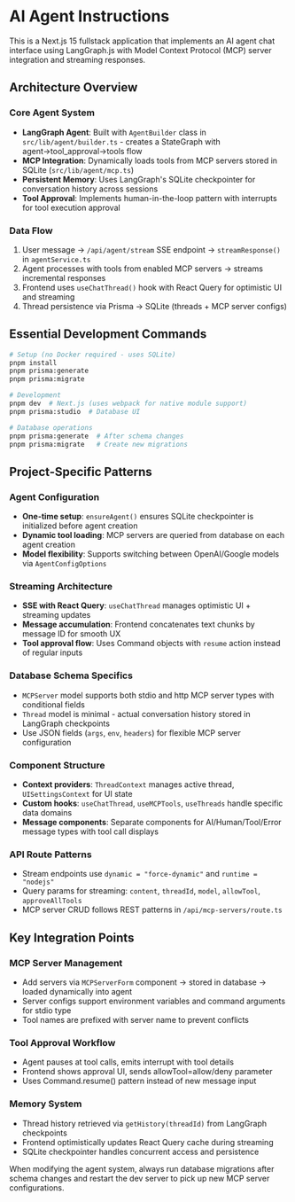 # AI Agent Instructions

This is a Next.js 15 fullstack application that implements an AI agent chat interface using LangGraph.js with Model Context Protocol (MCP) server integration and streaming responses.

## Architecture Overview

### Core Agent System

- **LangGraph Agent**: Built with `AgentBuilder` class in `src/lib/agent/builder.ts` - creates a StateGraph with agent→tool_approval→tools flow
- **MCP Integration**: Dynamically loads tools from MCP servers stored in SQLite (`src/lib/agent/mcp.ts`)
- **Persistent Memory**: Uses LangGraph's SQLite checkpointer for conversation history across sessions
- **Tool Approval**: Implements human-in-the-loop pattern with interrupts for tool execution approval

### Data Flow

1. User message → `/api/agent/stream` SSE endpoint → `streamResponse()` in `agentService.ts`
2. Agent processes with tools from enabled MCP servers → streams incremental responses
3. Frontend uses `useChatThread()` hook with React Query for optimistic UI and streaming
4. Thread persistence via Prisma → SQLite (threads + MCP server configs)

## Essential Development Commands

```bash
# Setup (no Docker required - uses SQLite)
pnpm install
pnpm prisma:generate
pnpm prisma:migrate

# Development
pnpm dev  # Next.js (uses webpack for native module support)
pnpm prisma:studio  # Database UI

# Database operations
pnpm prisma:generate  # After schema changes
pnpm prisma:migrate   # Create new migrations
```

## Project-Specific Patterns

### Agent Configuration

- **One-time setup**: `ensureAgent()` ensures SQLite checkpointer is initialized before agent creation
- **Dynamic tool loading**: MCP servers are queried from database on each agent creation
- **Model flexibility**: Supports switching between OpenAI/Google models via `AgentConfigOptions`

### Streaming Architecture

- **SSE with React Query**: `useChatThread` manages optimistic UI + streaming updates
- **Message accumulation**: Frontend concatenates text chunks by message ID for smooth UX
- **Tool approval flow**: Uses Command objects with `resume` action instead of regular inputs

### Database Schema Specifics

- `MCPServer` model supports both stdio and http MCP server types with conditional fields
- `Thread` model is minimal - actual conversation history stored in LangGraph checkpoints
- Use JSON fields (`args`, `env`, `headers`) for flexible MCP server configuration

### Component Structure

- **Context providers**: `ThreadContext` manages active thread, `UISettingsContext` for UI state
- **Custom hooks**: `useChatThread`, `useMCPTools`, `useThreads` handle specific data domains
- **Message components**: Separate components for AI/Human/Tool/Error message types with tool call displays

### API Route Patterns

- Stream endpoints use `dynamic = "force-dynamic"` and `runtime = "nodejs"`
- Query params for streaming: `content`, `threadId`, `model`, `allowTool`, `approveAllTools`
- MCP server CRUD follows REST patterns in `/api/mcp-servers/route.ts`

## Key Integration Points

### MCP Server Management

- Add servers via `MCPServerForm` component → stored in database → loaded dynamically into agent
- Server configs support environment variables and command arguments for stdio type
- Tool names are prefixed with server name to prevent conflicts

### Tool Approval Workflow

- Agent pauses at tool calls, emits interrupt with tool details
- Frontend shows approval UI, sends allowTool=allow/deny parameter
- Uses Command.resume() pattern instead of new message input

### Memory System

- Thread history retrieved via `getHistory(threadId)` from LangGraph checkpoints
- Frontend optimistically updates React Query cache during streaming
- SQLite checkpointer handles concurrent access and persistence

When modifying the agent system, always run database migrations after schema changes and restart the dev server to pick up new MCP server configurations.
